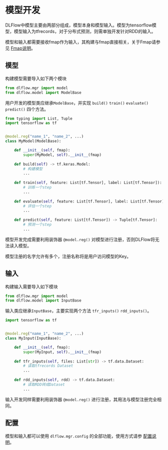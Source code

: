 # 模型开发

DLFlow中模型主要由两部分组成，模型本身和模型输入。模型为tensorflow模型，模型输入为tfrecords，对于分布式预测，则需单独开发针对RDD的输入。

模型和输入都需要接收fmap作为输入，其构建与fmap直接相关，关于Fmap请参见 [Fmap说明](FMAP.md)。

## 模型

构建模型需要导入如下两个模块
```python
from dlflow.mgr import model
from dlflow.model import ModelBase
```

用户开发的模型类应继承`ModelBase`，并实现 `build()` `train()` `evaluate()` `predict()` 四个方法。

```python
from typing import List, Tuple
import tensorflow as tf


@model.reg("name_1", "name_2", ...)
class MyModel(ModelBase):

    def __init__(self, fmap):
        super(MyModel, self).__init__(fmap)
        
    def build(self) -> tf.keras.Model:
        # 构建模型
        ...
        
    def train(self, feature: List[tf.Tensor], label: List[tf.Tensor]):
        # 训练一个step
        ...
        
    def evaluate(self, feature: List[tf.Tensor], label: List[tf.Tensor]):
        # 评估一个step
        ...
        
    def predict(self, feature: List[tf.Tensor]) -> Tuple[tf.Tensor]:
        # 预测一个step
        ...
```

模型开发完成需要利用装饰器 `@model.reg()` 对模型进行注册，否则DLFlow将无法读入模型。

模型注册的名字允许有多个，注册名称将是用户访问模型的Key。

## 输入

构建输入需要导入如下模块
```python
from dlflow.mgr import model
from dlflow.model import InputBase
```

输入类应继承`InputBase`，主要实现两个方法 `tfr_inputs()`  `rdd_inputs()`。
```python
import tensorflow as tf


@model.reg("name_1", "name_2", ...)
class MyInput(InputBase):

    def __init__(self, fmap):
        super(MyInput, self).__init__(fmap)
        
    def tfr_inputs(self, files: List[str]) -> tf.data.Dataset:
        # 读取tfrecords Dataset
        ...
        
    def rdd_inputs(self, rdd) -> tf.data.Dataset:
        # 读取RDD转成Dataset
        ...
```

输入开发同样需要利用装饰器 `@model.reg()` 进行注册，其用法与模型注册完全相同。

## 配置
模型和输入都可以使用 `dlflow.mgr.config` 的全部功能，使用方式请参 [配置说明](CONFIGURATION.md)。

